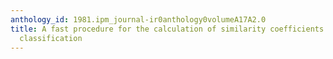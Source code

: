```yaml
---
anthology_id: 1981.ipm_journal-ir0anthology0volumeA17A2.0
title: A fast procedure for the calculation of similarity coefficients in automatic
  classification
---
```

